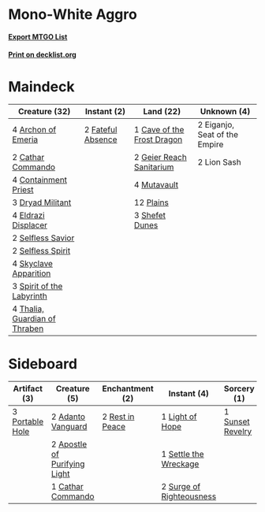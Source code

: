 # Mono-White Aggro

#### [Export MTGO List](../collection/Mono-White%20Aggro/Mono-White%20Aggro.txt)
#### [Print on decklist.org](http://decklist.org/?deckmain=4%09Archon%20of%20Emeria%0A2%09Cathar%20Commando%0A1%09Cave%20of%20the%20Frost%20Dragon%0A4%09Containment%20Priest%0A3%09Dryad%20Militant%0A2%09Eiganjo,%20Seat%20of%20the%20Empire%0A4%09Eldrazi%20Displacer%0A2%09Fateful%20Absence%0A2%09Geier%20Reach%20Sanitarium%0A2%09Lion%20Sash%0A4%09Mutavault%0A12%09Plains%0A2%09Selfless%20Savior%0A2%09Selfless%20Spirit%0A3%09Shefet%20Dunes%0A4%09Skyclave%20Apparition%0A3%09Spirit%20of%20the%20Labyrinth%0A4%09Thalia,%20Guardian%20of%20Thraben&deckside=2%09Adanto%20Vanguard%0A2%09Apostle%20of%20Purifying%20Light%0A1%09Cathar%20Commando%0A1%09Light%20of%20Hope%0A3%09Portable%20Hole%0A2%09Rest%20in%20Peace%0A1%09Settle%20the%20Wreckage%0A1%09Sunset%20Revelry%0A2%09Surge%20of%20Righteousness)
# Maindeck

|                                             Creature (32)                                              |                                        Instant (2)                                         |                                              Land (22)                                              |         Unknown (4)         |
|--------------------------------------------------------------------------------------------------------|--------------------------------------------------------------------------------------------|-----------------------------------------------------------------------------------------------------|-----------------------------|
|4 [Archon of Emeria](http://gatherer.wizards.com/Pages/Card/Details.aspx?multiverseid=495594)           |2 [Fateful Absence](http://gatherer.wizards.com/Pages/Card/Details.aspx?multiverseid=534774)|1 [Cave of the Frost Dragon](http://gatherer.wizards.com/Pages/Card/Details.aspx?multiverseid=527540)|2 Eiganjo, Seat of the Empire|
|2 [Cathar Commando](http://gatherer.wizards.com/Pages/Card/Details.aspx?multiverseid=534764)            |                                                                                            |2 [Geier Reach Sanitarium](http://gatherer.wizards.com/Pages/Card/Details.aspx?multiverseid=414510)  |2 Lion Sash                  |
|4 [Containment Priest](http://gatherer.wizards.com/Pages/Card/Details.aspx?multiverseid=389470)         |                                                                                            |4 [Mutavault](http://gatherer.wizards.com/Pages/Card/Details.aspx?multiverseid=370733)               |                             |
|3 [Dryad Militant](http://gatherer.wizards.com/Pages/Card/Details.aspx?multiverseid=456369)             |                                                                                            |12 [Plains](http://gatherer.wizards.com/Pages/Card/Details.aspx?multiverseid=439856)                 |                             |
|4 [Eldrazi Displacer](http://gatherer.wizards.com/Pages/Card/Details.aspx?multiverseid=407523)          |                                                                                            |3 [Shefet Dunes](http://gatherer.wizards.com/Pages/Card/Details.aspx?multiverseid=430872)            |                             |
|2 [Selfless Savior](http://gatherer.wizards.com/Pages/Card/Details.aspx?multiverseid=485359)            |                                                                                            |                                                                                                     |                             |
|2 [Selfless Spirit](http://gatherer.wizards.com/Pages/Card/Details.aspx?multiverseid=414332)            |                                                                                            |                                                                                                     |                             |
|4 [Skyclave Apparition](http://gatherer.wizards.com/Pages/Card/Details.aspx?multiverseid=495603)        |                                                                                            |                                                                                                     |                             |
|3 [Spirit of the Labyrinth](http://gatherer.wizards.com/Pages/Card/Details.aspx?multiverseid=378399)    |                                                                                            |                                                                                                     |                             |
|4 [Thalia, Guardian of Thraben](http://gatherer.wizards.com/Pages/Card/Details.aspx?multiverseid=442025)|                                                                                            |                                                                                                     |                             |


# Sideboard

|                                       Artifact (3)                                       |                                             Creature (5)                                              |                                     Enchantment (2)                                      |                                            Instant (4)                                            |                                        Sorcery (1)                                        |
|------------------------------------------------------------------------------------------|-------------------------------------------------------------------------------------------------------|------------------------------------------------------------------------------------------|---------------------------------------------------------------------------------------------------|-------------------------------------------------------------------------------------------|
|3 [Portable Hole](http://gatherer.wizards.com/Pages/Card/Details.aspx?multiverseid=527320)|2 [Adanto Vanguard](http://gatherer.wizards.com/Pages/Card/Details.aspx?multiverseid=435152)           |2 [Rest in Peace](http://gatherer.wizards.com/Pages/Card/Details.aspx?multiverseid=442021)|1 [Light of Hope](http://gatherer.wizards.com/Pages/Card/Details.aspx?multiverseid=479540)         |1 [Sunset Revelry](http://gatherer.wizards.com/Pages/Card/Details.aspx?multiverseid=534796)|
|                                                                                          |2 [Apostle of Purifying Light](http://gatherer.wizards.com/Pages/Card/Details.aspx?multiverseid=466760)|                                                                                          |1 [Settle the Wreckage](http://gatherer.wizards.com/Pages/Card/Details.aspx?multiverseid=435186)   |                                                                                           |
|                                                                                          |1 [Cathar Commando](http://gatherer.wizards.com/Pages/Card/Details.aspx?multiverseid=534764)           |                                                                                          |2 [Surge of Righteousness](http://gatherer.wizards.com/Pages/Card/Details.aspx?multiverseid=394720)|                                                                                           |

